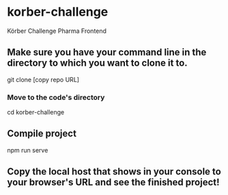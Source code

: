 # korber-challenge
Körber Challenge Pharma Frontend

## Make sure you have your command line in the directory to which you want to clone it to.

git clone [copy repo URL]

### Move to the code's directory

cd korber-challenge

## Compile project

npm run serve

## Copy the local host that shows in your console to your browser's URL and see the finished project!

